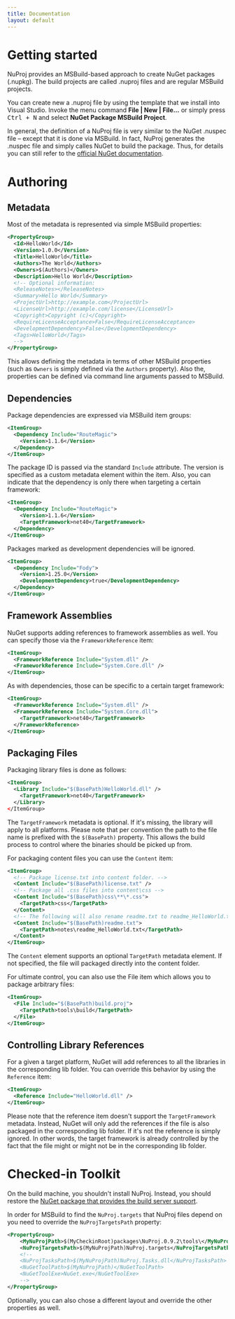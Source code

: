 ```yaml
---
title: Documentation
layout: default
---
```


# Getting started

NuProj provides an MSBuild-based approach to create NuGet packages (.nupkg). The
build projects are called .nuproj files and are regular MSBuild projects.

You can create new a .nuproj file by using the template that we install into
Visual Studio. Invoke the menu command **File | New | File...** or simply press
<kbd>Ctrl + N</kbd> and select **NuGet Package MSBuild Project**.

In general, the definition of a NuProj file is very similar to the NuGet .nuspec
file – except that it is done via MSBuild. In fact, NuProj generates the .nuspec
file and simply calles NuGet to build the package. Thus, for details you can
still refer to the [official NuGet documentation](http://docs.nuget.org/docs/reference/nuspec-reference).

# Authoring

## Metadata

Most of the metadata is represented via simple MSBuild properties:

```xml
<PropertyGroup>
  <Id>HelloWorld</Id>
  <Version>1.0.0</Version>
  <Title>HelloWorld</Title>
  <Authors>The World</Authors>
  <Owners>$(Authors)</Owners>
  <Description>Hello World</Description>
  <!-- Optional information:
  <ReleaseNotes></ReleaseNotes>
  <Summary>Hello World</Summary>
  <ProjectUrl>http://example.com</ProjectUrl>
  <LicenseUrl>http://example.com/license</LicenseUrl>
  <Copyright>Copyright (c)</Copyright>
  <RequireLicenseAcceptance>False</RequireLicenseAcceptance>
  <DevelopmentDependency>False</DevelopmentDependency>
  <Tags>HelloWorld</Tags>
  -->
</PropertyGroup>
```

This allows defining the metadata in terms of other MSBuild properties (such as
`Owners` is simply defined via the `Authors` property). Also the, properties
can be defined via command line arguments passed to MSBuild.

## Dependencies

Package dependencies are expressed via MSBuild item groups:

```xml
<ItemGroup>
  <Dependency Include="RouteMagic">
    <Version>1.1.6</Version>
  </Dependency>
</ItemGroup>
```

The package ID is passed via the standard `Include` attribute. The version is
specified as a custom metadata element within the item. Also, you can indicate
that the dependency is only there when targeting a certain framework:

```xml
<ItemGroup>
  <Dependency Include="RouteMagic">
    <Version>1.1.6</Version>
    <TargetFramework>net40</TargetFramework>
  </Dependency>
</ItemGroup>
```

Packages marked as development dependencies will be ignored.

```xml
<ItemGroup>
  <Dependency Include="Fody">
    <Version>1.25.0</Version>
    <DevelopmentDependency>true</DevelopmentDependency>
  </Dependency>
</ItemGroup>
```

## Framework Assemblies

NuGet supports adding references to framework assemblies as well. You can
specify those via the `FrameworkReference` item:

```xml
<ItemGroup>
  <FrameworkReference Include="System.dll" />
  <FrameworkReference Include="System.Core.dll" />
</ItemGroup>
```

As with dependencies, those can be specific to a certain target framework:

```xml
<ItemGroup>
  <FrameworkReference Include="System.dll" />
  <FrameworkReference Include="System.Core.dll">
    <TargetFramework>net40</TargetFramework>
  </FrameworkReference>
</ItemGroup>
```

## Packaging Files

Packaging library files is done as follows:

```xml
<ItemGroup>
  <Library Include="$(BasePath)HelloWorld.dll" />
    <TargetFramework>net40</TargetFramework>
  </Library>
</ItemGroup>
```

The `TargetFramework` metadata is optional. If it's missing, the library will
apply to all platforms. Please note that per convention the path to the file
name is prefixed with the `$(BasePath)` property. This allows the build process
to control where the binaries should be picked up from.

For packaging content files you can use the `Content` item:

```xml
<ItemGroup>
  <!-- Package license.txt into content folder. -->
  <Content Include="$(BasePath)license.txt" />
  <!-- Package all .css files into content\css -->
  <Content Include="$(BasePath)css\**\*.css">
    <TargetPath>css</TargetPath>
  </Content>
  <!-- The following will also rename readme.txt to readme_HelloWorld.txt -->
  <Content Include="$(BasePath)readme.txt">
    <TargetPath>notes\readme_HelloWorld.txt</TargetPath>
  </Content>
</ItemGroup>
```

The `Content` element supports an optional `TargetPath` metadata element. If not
specified, the file will packaged directly into the content folder.

For ultimate control, you can also use the File item which allows you to package
arbitrary files:

```xml
<ItemGroup>
  <File Include="$(BasePath)build.proj">
    <TargetPath>tools\build</TargetPath>
  </File>
</ItemGroup>
```

## Controlling Library References

For a given a target platform, NuGet will add references to all the libraries in
the corresponding lib folder. You can override this behavior by using the
`Reference` item:

```xml
<ItemGroup>
  <Reference Include="HelloWorld.dll" />
</ItemGroup>
```

Please note that the reference item doesn't support the `TargetFramework`
metadata. Instead, NuGet will only add the references if the file is also
packaged in the corresponding lib folder. If it's not the reference is simply
ignored. In other words, the target framework is already controlled by the fact
that the file might or might not be in the corresponding lib folder.

# Checked-in Toolkit

On the build machine, you shouldn't install NuProj. Instead, you should restore
the [NuGet package that provides the build server support](http://www.nuget.org/packages/NuProj).

In order for MSBuild to find the `NuProj.targets` that NuProj files depend on
you need to override the `NuProjTargetsPath` property:

```xml
<PropertyGroup>
    <MyNuProjPath>$(MyCheckinRoot)packages\NuProj.0.9.2\tools\</MyNuProjPath>
    <NuProjTargetsPath>$(MyNuProjPath)NuProj.targets</NuProjTargetsPath>
    <!--
    <NuProjTasksPath>$(MyNuProjPath)NuProj.Tasks.dll</NuProjTasksPath>
    <NuGetToolPath>$(MyNuProjPath)</NuGetToolPath>
    <NuGetToolExe>NuGet.exe</NuGetToolExe>
    -->
</PropertyGroup>
```

Optionally, you can also chose a different layout and override the other
properties as well.